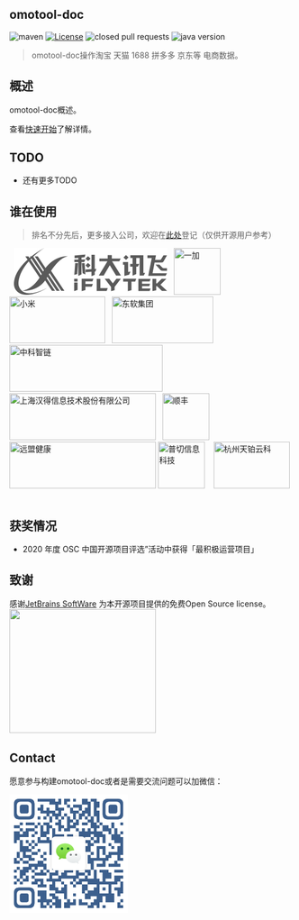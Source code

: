 ## omotool-doc


![maven](https://img.shields.io/maven-central/v/com.github.shalousun/smart-doc)
[![License](https://img.shields.io/badge/license-Apache%202-green.svg)](https://www.apache.org/licenses/LICENSE-2.0)
![closed pull requests](https://img.shields.io/github/issues-pr-closed/shalousun/smart-doc)
![java version](https://img.shields.io/badge/JAVA-1.7+-green.svg)

> omotool-doc操作淘宝 天猫 1688 拼多多 京东等 电商数据。

## 概述
omotool-doc概述。

查看[快速开始](zh-cn/start/quickstart.md)了解详情。


## TODO
- 还有更多TODO


## 谁在使用

> 排名不分先后，更多接入公司，欢迎在[此处](https://github.com/gggcgba/api)登记（仅供开源用户参考）

&nbsp;&nbsp;<img src="_images/iflytek.png" title="IFLYTEK" height="83px"/>
&nbsp;&nbsp;<img src="https://gitee.com/smart-doc-team/smart-doc/raw/master/images/known-users/oneplus.png" title="一加" width="83px" height="83px"/>
&nbsp;&nbsp;<img src="https://gitee.com/smart-doc-team/smart-doc/raw/master/images/known-users/xiaomi.png" title="小米" width="170px" height="83px"/>
&nbsp;&nbsp;<img src="https://gitee.com/smart-doc-team/smart-doc/raw/master/images/known-users/neusoft.png" title="东软集团" width="180px" height="83px"/>
&nbsp;&nbsp;<img src="https://gitee.com/smart-doc-team/smart-doc/raw/master/images/known-users/zhongkezhilian.png" title="中科智链" width="272px" height="83px"/>
&nbsp;&nbsp;<img src="https://www.hand-china.com/static/img/hand-logo.svg" title="上海汉得信息技术股份有限公司" width="260px" height="83px"/>
&nbsp;&nbsp;<img src="https://gitee.com/smart-doc-team/smart-doc/raw/master/images/known-users/shunfeng.png" title="顺丰" width="83px" height="83px"/>
&nbsp;&nbsp;<img src="https://gitee.com/smart-doc-team/smart-doc/raw/master/images/known-users/yuanmengjiankang.png" title="远盟健康" width="260px" height="83px"/>
<img src="https://gitee.com/smart-doc-team/smart-doc/raw/master/images/known-users/puqie_gaitubao_100x100.jpg" title="普切信息科技" width="83px" height="83px"/>
&nbsp;&nbsp;
<img src="https://gitee.com/smart-doc-team/smart-doc/raw/master/images/known-users/tianbo-tech.png" title="杭州天铂云科" width="135px" height="83px"/>
&nbsp;&nbsp;


## 获奖情况

- 2020 年度 OSC 中国开源项目评选”活动中获得「最积极运营项目」


## 致谢
感谢[JetBrains SoftWare](https://www.jetbrains.com) 为本开源项目提供的免费Open Source license。
<img src="https://gitee.com/smart-doc-team/smart-doc/raw/master/images/jetbrains-variant-3.png" width="260px" height="220px"/>
## Contact

愿意参与构建omotool-doc或者是需要交流问题可以加微信：

<img src="_images/wechat.png" title="微信二维码" width="210px" height="210px"/>

